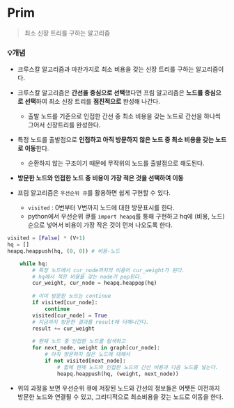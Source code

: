 # Prim

> 최소 신장 트리를 구하는 알고리즘



### :bulb:개념

- 크루스칼 알고리즘과 마찬가지로 최소 비용을 갖는 신장 트리를 구하는 알고리즘이다.
- 크루스칼 알고리즘은 **간선을 중심으로 선택**했다면 프림 알고리즘은 **노드를 중심으로 선택**하여 최소 신장 트리를 **점진적으로** 완성해 나간다.
  - 출발 노드를 기준으로 인접한 간선 중 최소 비용을 갖는 노드로 간선을 하나씩 그어서 신장트리를 완성한다.
- 특정 노드를 출발점으로 **인접하고 아직 방문하지 않은 노드 중 최소 비용을 갖는 노드로 이동**한다.
  - 순환하지 않는 구조이기 때문에 무작위의 노드를 출발점으로 해도된다.
- **방문한 노드와 인접한 노드 중 비용이 가장 적은 것을 선택하여 이동**
  
- 프림 알고리즘은 `우선순위 큐`를 활용하면 쉽게 구현할 수 있다.
  - `visited` : 0번부터 V번까지 노드에 대한 방문표시를 한다.
  - python에서 우선순위 큐를 `import heapq`를 통해 구현하고 hq에 (비용, 노드) 순으로 넣어서 비용이 가장 작은 것이 먼저 나오도록 한다.

```python
visited = [False] * (V+1)
hq = []
heapq.heappush(hq, (0, 0)) # 비용-노드
```

```python
    while hq:
        # 특정 노드에서 cur_node까지의 비용이 cur_weight가 된다.
        # hq에서 적은 비용을 갖는 node가 pop된다.
        cur_weight, cur_node = heapq.heappop(hq)
		
        # 이미 방문한 노드는 continue
        if visited[cur_node]:
            continue
        visited[cur_node] = True
        # 지금까지 방문한 결과를 result에 더해나간다.
        result += cur_weight
		
        # 현재 노드 중 인접한 노드를 탐색하고
        for next_node, weight in graph[cur_node]:
            # 아직 방문하지 않은 노드에 대해서
            if not visited[next_node]:
                # 힙에 현재 노드와 인접한 노드의 간선 비용과 다음 노드를 넣는다.
                heapq.heappush(hq, (weight, next_node))
```

- 위의 과정을 보면 우선순위 큐에 저장된 노드와 간선의 정보들은 어쨋든 이전까지 방문한 노드와 연결될 수 있고, 그리디적으로 최소비용을 갖는 노드로 이동을 한다.